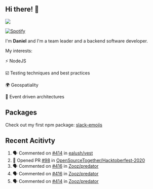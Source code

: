 ## Hi there! 👋

<p>
  <img src="https://github-readme-stats.vercel.app/api?username=syncush&theme=tokyonight">
</p>

[![Spotify](https://novatorem-rust.vercel.app/api/spotify)](https://open.spotify.com/user/syncush)

I'm **Daniel** and I'm a team leader and a backend software developer.

My interests:

⚡ NodeJS

☑️ Testing techniques and best practices

🌍 Geospatiality

🧠 Event driven architectures

## Packages
Check out my first npm package: [slack-emojis](https://www.npmjs.com/package/slack-emojis)

## Recent Acitivty
<!--START_SECTION:activity-->
1. 🗣 Commented on [#414](https://github.com/ealush/vest/issues/414) in [ealush/vest](https://github.com/ealush/vest)
2. 💪 Opened PR [#98](https://github.com/OpenSourceTogether/Hacktoberfest-2020/pull/98) in [OpenSourceTogether/Hacktoberfest-2020](https://github.com/OpenSourceTogether/Hacktoberfest-2020)
3. 🗣 Commented on [#416](https://github.com/Zooz/predator/issues/416) in [Zooz/predator](https://github.com/Zooz/predator)
4. 🗣 Commented on [#416](https://github.com/Zooz/predator/issues/416) in [Zooz/predator](https://github.com/Zooz/predator)
5. 🗣 Commented on [#414](https://github.com/Zooz/predator/issues/414) in [Zooz/predator](https://github.com/Zooz/predator)
<!--END_SECTION:activity-->
